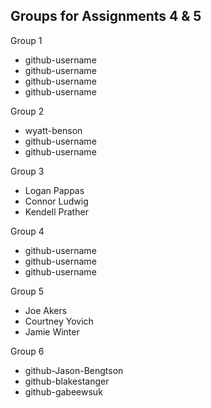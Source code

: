 ## Groups for Assignments 4 & 5

Group 1
- github-username
- github-username
- github-username
- github-username

Group 2
- wyatt-benson
- github-username
- github-username

Group 3
- Logan Pappas
- Connor Ludwig 
- Kendell Prather

Group 4
- github-username
- github-username
- github-username

Group 5
- Joe Akers
- Courtney Yovich
- Jamie Winter

Group 6
- github-Jason-Bengtson
- github-blakestanger
- github-gabeewsuk
